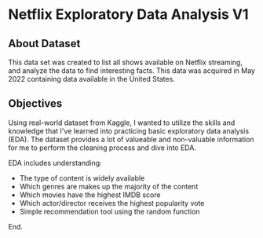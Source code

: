 # Netflix Exploratory Data Analysis V1

## About Dataset

This data set was created to list all shows available on Netflix streaming, and analyze the data to find interesting facts. This data was acquired in May 2022 containing data available in the United States.

## Objectives

Using real-world dataset from Kaggle, I wanted to utilize the skills and knowledge that I've learned into practicing basic exploratory data analysis (EDA). The dataset provides a lot of valueable and non-valuable information for me to perform the cleaning process and dive into EDA.

EDA includes understanding:
- The type of content is widely available
- Which genres are makes up the majority of the content
- Which movies have the highest IMDB score
- Which actor/director receives the highest popularity vote
- Simple recommendation tool using the random function

End.
